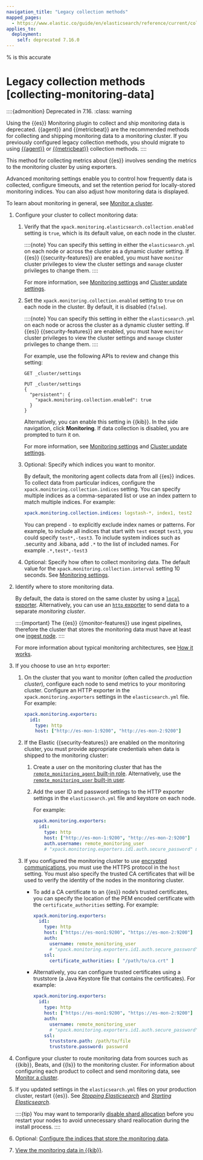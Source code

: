 ```yaml
---
navigation_title: "Legacy collection methods"
mapped_pages:
  - https://www.elastic.co/guide/en/elasticsearch/reference/current/collecting-monitoring-data.html
applies_to:
  deployment:
    self: deprecated 7.16.0
---
```

% is this accurate



# Legacy collection methods [collecting-monitoring-data]


::::{admonition} Deprecated in 7.16.
:class: warning

Using the {{es}} Monitoring plugin to collect and ship monitoring data is deprecated. {{agent}} and {{metricbeat}} are the recommended methods for collecting and shipping monitoring data to a monitoring cluster. If you previously configured legacy collection methods, you should migrate to using [{{agent}}](collecting-monitoring-data-with-elastic-agent.md) or [{{metricbeat}}](collecting-monitoring-data-with-metricbeat.md) collection methods.
::::


This method for collecting metrics about {{es}} involves sending the metrics to the monitoring cluster by using exporters.

Advanced monitoring settings enable you to control how frequently data is collected, configure timeouts, and set the retention period for locally-stored monitoring indices. You can also adjust how monitoring data is displayed.

To learn about monitoring in general, see [Monitor a cluster](../../monitor.md).

1. Configure your cluster to collect monitoring data:

    1. Verify that the `xpack.monitoring.elasticsearch.collection.enabled` setting is `true`, which is its default value, on each node in the cluster.

        ::::{note} 
        You can specify this setting in either the `elasticsearch.yml` on each node or across the cluster as a dynamic cluster setting. If {{es}} {{security-features}} are enabled, you must have `monitor` cluster privileges to view the cluster settings and `manage` cluster privileges to change them.
        ::::


        For more information, see [Monitoring settings](asciidocalypse://docs/elasticsearch/docs/reference/elasticsearch/configuration-reference/monitoring-settings.md) and [Cluster update settings](https://www.elastic.co/docs/api/doc/elasticsearch/operation/operation-cluster-put-settings).

    2. Set the `xpack.monitoring.collection.enabled` setting to `true` on each node in the cluster. By default, it is disabled (`false`).

        ::::{note} 
        You can specify this setting in either the `elasticsearch.yml` on each node or across the cluster as a dynamic cluster setting. If {{es}} {{security-features}} are enabled, you must have `monitor` cluster privileges to view the cluster settings and `manage` cluster privileges to change them.
        ::::


        For example, use the following APIs to review and change this setting:

        ```console
        GET _cluster/settings
        ```

        ```console
        PUT _cluster/settings
        {
          "persistent": {
            "xpack.monitoring.collection.enabled": true
          }
        }
        ```

        Alternatively, you can enable this setting in {{kib}}. In the side navigation, click **Monitoring**. If data collection is disabled, you are prompted to turn it on.

        For more information, see [Monitoring settings](asciidocalypse://docs/elasticsearch/docs/reference/elasticsearch/configuration-reference/monitoring-settings.md) and [Cluster update settings](https://www.elastic.co/docs/api/doc/elasticsearch/operation/operation-cluster-put-settings).

    3. Optional: Specify which indices you want to monitor.

        By default, the monitoring agent collects data from all {{es}} indices. To collect data from particular indices, configure the `xpack.monitoring.collection.indices` setting. You can specify multiple indices as a comma-separated list or use an index pattern to match multiple indices. For example:

        ```yaml
        xpack.monitoring.collection.indices: logstash-*, index1, test2
        ```

        You can prepend `-` to explicitly exclude index names or patterns. For example, to include all indices that start with `test` except `test3`, you could specify `test*,-test3`. To include system indices such as .security and .kibana, add `.*` to the list of included names. For example `.*,test*,-test3`

    4. Optional: Specify how often to collect monitoring data. The default value for the `xpack.monitoring.collection.interval` setting 10 seconds. See [Monitoring settings](asciidocalypse://docs/elasticsearch/docs/reference/elasticsearch/configuration-reference/monitoring-settings.md).

2. Identify where to store monitoring data.

    By default, the data is stored on the same cluster by using a [`local` exporter](es-local-exporter.md). Alternatively, you can use an [`http` exporter](es-http-exporter.md) to send data to a separate *monitoring cluster*.

    ::::{important} 
    The {{es}} {{monitor-features}} use ingest pipelines, therefore the cluster that stores the monitoring data must have at least one [ingest node](../../../manage-data/ingest/transform-enrich/ingest-pipelines.md).
    ::::


    For more information about typical monitoring architectures, see [How it works](../stack-monitoring.md).

3. If you choose to use an `http` exporter:

    1. On the cluster that you want to monitor (often called the *production cluster*), configure each node to send metrics to your monitoring cluster. Configure an HTTP exporter in the `xpack.monitoring.exporters` settings in the `elasticsearch.yml` file. For example:

        ```yaml
        xpack.monitoring.exporters:
          id1:
            type: http
            host: ["http://es-mon-1:9200", "http://es-mon-2:9200"]
        ```

    2. If the Elastic {{security-features}} are enabled on the monitoring cluster, you must provide appropriate credentials when data is shipped to the monitoring cluster:

        1. Create a user on the monitoring cluster that has the [`remote_monitoring_agent` built-in role](../../users-roles/cluster-or-deployment-auth/built-in-roles.md). Alternatively, use the [`remote_monitoring_user` built-in user](../../users-roles/cluster-or-deployment-auth/built-in-users.md).
        2. Add the user ID and password settings to the HTTP exporter settings in the `elasticsearch.yml` file and keystore on each node.<br>

            For example:

            ```yaml
            xpack.monitoring.exporters:
              id1:
                type: http
                host: ["http://es-mon-1:9200", "http://es-mon-2:9200"]
                auth.username: remote_monitoring_user
                # "xpack.monitoring.exporters.id1.auth.secure_password" must be set in the keystore
            ```

    3. If you configured the monitoring cluster to use [encrypted communications](../../security/secure-cluster-communications.md#encrypt-internode-communication), you must use the HTTPS protocol in the `host` setting. You must also specify the trusted CA certificates that will be used to verify the identity of the nodes in the monitoring cluster.

        * To add a CA certificate to an {{es}} node’s trusted certificates, you can specify the location of the PEM encoded certificate with the `certificate_authorities` setting. For example:

            ```yaml
            xpack.monitoring.exporters:
              id1:
                type: http
                host: ["https://es-mon1:9200", "https://es-mon-2:9200"]
                auth:
                  username: remote_monitoring_user
                  # "xpack.monitoring.exporters.id1.auth.secure_password" must be set in the keystore
                ssl:
                  certificate_authorities: [ "/path/to/ca.crt" ]
            ```

        * Alternatively, you can configure trusted certificates using a truststore (a Java Keystore file that contains the certificates). For example:

            ```yaml
            xpack.monitoring.exporters:
              id1:
                type: http
                host: ["https://es-mon1:9200", "https://es-mon-2:9200"]
                auth:
                  username: remote_monitoring_user
                  # "xpack.monitoring.exporters.id1.auth.secure_password" must be set in the keystore
                ssl:
                  truststore.path: /path/to/file
                  truststore.password: password
            ```

4. Configure your cluster to route monitoring data from sources such as {{kib}}, Beats, and {{ls}} to the monitoring cluster. For information about configuring each product to collect and send monitoring data, see [Monitor a cluster](../../monitor.md).
5. If you updated settings in the `elasticsearch.yml` files on your production cluster, restart {{es}}. See [*Stopping Elasticsearch*](../../maintenance/start-stop-services/start-stop-elasticsearch.md) and [*Starting Elasticsearch*](../../maintenance/start-stop-services/start-stop-elasticsearch.md).

    ::::{tip} 
    You may want to temporarily [disable shard allocation](asciidocalypse://docs/elasticsearch/docs/reference/elasticsearch/configuration-reference/cluster-level-shard-allocation-routing-settings.md) before you restart your nodes to avoid unnecessary shard reallocation during the install process.
    ::::

6. Optional: [Configure the indices that store the monitoring data](../monitoring-data/configuring-data-streamsindices-for-monitoring.md).
7. [View the monitoring data in {{kib}}](kibana-monitoring-data.md).







